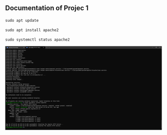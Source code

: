 ## Documentation of Projec 1

`sudo apt update`

`sudo apt install apache2`

`sudo systemctl status apache2`

![Apache Status](./images/apache_status.png)
